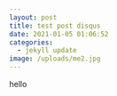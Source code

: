 ```yaml
---
layout: post
title: test post disqus
date: 2021-01-05 01:06:52
categories:
  - jekyll update
image: /uploads/me2.jpg
---
```


hello
